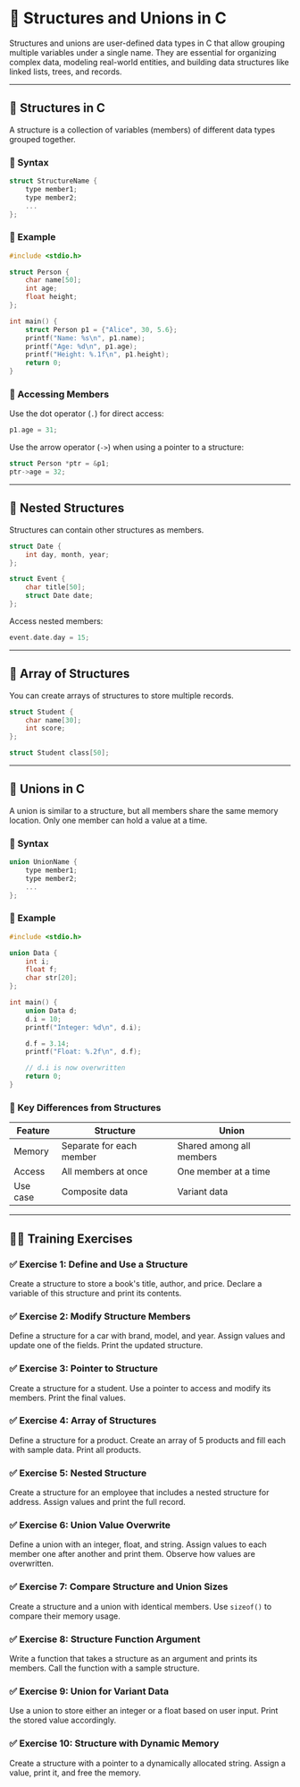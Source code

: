 # 🧱 Structures and Unions in C

Structures and unions are user-defined data types in C that allow grouping multiple variables under a single name. They are essential for organizing complex data, modeling real-world entities, and building data structures like linked lists, trees, and records.

---

## 🧩 Structures in C

A structure is a collection of variables (members) of different data types grouped together.

### 🔹 Syntax

```c
struct StructureName {
    type member1;
    type member2;
    ...
};
```

### 🔹 Example

```c
#include <stdio.h>

struct Person {
    char name[50];
    int age;
    float height;
};

int main() {
    struct Person p1 = {"Alice", 30, 5.6};
    printf("Name: %s\n", p1.name);
    printf("Age: %d\n", p1.age);
    printf("Height: %.1f\n", p1.height);
    return 0;
}
```

### 🔹 Accessing Members

Use the dot operator (`.`) for direct access:

```c
p1.age = 31;
```

Use the arrow operator (`->`) when using a pointer to a structure:

```c
struct Person *ptr = &p1;
ptr->age = 32;
```

---

## 🧵 Nested Structures

Structures can contain other structures as members.

```c
struct Date {
    int day, month, year;
};

struct Event {
    char title[50];
    struct Date date;
};
```

Access nested members:

```c
event.date.day = 15;
```

---

## 🧠 Array of Structures

You can create arrays of structures to store multiple records.

```c
struct Student {
    char name[30];
    int score;
};

struct Student class[50];
```

---

## 🧰 Unions in C

A union is similar to a structure, but all members share the same memory location. Only one member can hold a value at a time.

### 🔹 Syntax

```c
union UnionName {
    type member1;
    type member2;
    ...
};
```

### 🔹 Example

```c
#include <stdio.h>

union Data {
    int i;
    float f;
    char str[20];
};

int main() {
    union Data d;
    d.i = 10;
    printf("Integer: %d\n", d.i);

    d.f = 3.14;
    printf("Float: %.2f\n", d.f);

    // d.i is now overwritten
    return 0;
}
```

### 🔹 Key Differences from Structures

| Feature         | Structure               | Union                    |
|-----------------|-------------------------|--------------------------|
| Memory          | Separate for each member| Shared among all members|
| Access          | All members at once     | One member at a time     |
| Use case        | Composite data          | Variant data             |

---

## 🧑‍💻 Training Exercises

### ✅ Exercise 1: Define and Use a Structure
Create a structure to store a book's title, author, and price. Declare a variable of this structure and print its contents.

### ✅ Exercise 2: Modify Structure Members
Define a structure for a car with brand, model, and year. Assign values and update one of the fields. Print the updated structure.

### ✅ Exercise 3: Pointer to Structure
Create a structure for a student. Use a pointer to access and modify its members. Print the final values.

### ✅ Exercise 4: Array of Structures
Define a structure for a product. Create an array of 5 products and fill each with sample data. Print all products.

### ✅ Exercise 5: Nested Structure
Create a structure for an employee that includes a nested structure for address. Assign values and print the full record.

### ✅ Exercise 6: Union Value Overwrite
Define a union with an integer, float, and string. Assign values to each member one after another and print them. Observe how values are overwritten.

### ✅ Exercise 7: Compare Structure and Union Sizes
Create a structure and a union with identical members. Use `sizeof()` to compare their memory usage.

### ✅ Exercise 8: Structure Function Argument
Write a function that takes a structure as an argument and prints its members. Call the function with a sample structure.

### ✅ Exercise 9: Union for Variant Data
Use a union to store either an integer or a float based on user input. Print the stored value accordingly.

### ✅ Exercise 10: Structure with Dynamic Memory
Create a structure with a pointer to a dynamically allocated string. Assign a value, print it, and free the memory.
